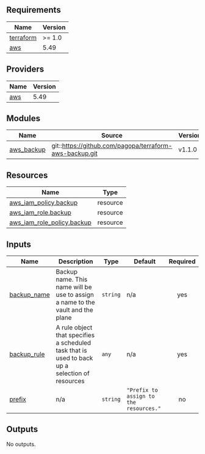 <!-- BEGIN_TF_DOCS -->
## Requirements

| Name | Version |
|------|---------|
| <a name="requirement_terraform"></a> [terraform](#requirement\_terraform) | >= 1.0 |
| <a name="requirement_aws"></a> [aws](#requirement\_aws) | 5.49 |

## Providers

| Name | Version |
|------|---------|
| <a name="provider_aws"></a> [aws](#provider\_aws) | 5.49 |

## Modules

| Name | Source | Version |
|------|--------|---------|
| <a name="module_aws_backup"></a> [aws\_backup](#module\_aws\_backup) | git::https://github.com/pagopa/terraform-aws-backup.git | v1.1.0 |

## Resources

| Name | Type |
|------|------|
| [aws_iam_policy.backup](https://registry.terraform.io/providers/hashicorp/aws/5.49/docs/resources/iam_policy) | resource |
| [aws_iam_role.backup](https://registry.terraform.io/providers/hashicorp/aws/5.49/docs/resources/iam_role) | resource |
| [aws_iam_role_policy.backup](https://registry.terraform.io/providers/hashicorp/aws/5.49/docs/resources/iam_role_policy) | resource |

## Inputs

| Name | Description | Type | Default | Required |
|------|-------------|------|---------|:--------:|
| <a name="input_backup_name"></a> [backup\_name](#input\_backup\_name) | Backup name. This name will be use to assign a name to the vault and the plane | `string` | n/a | yes |
| <a name="input_backup_rule"></a> [backup\_rule](#input\_backup\_rule) | A rule object that specifies a scheduled task that is used to back up a selection of resources | `any` | n/a | yes |
| <a name="input_prefix"></a> [prefix](#input\_prefix) | n/a | `string` | `"Prefix to assign to the resources."` | no |

## Outputs

No outputs.
<!-- END_TF_DOCS -->